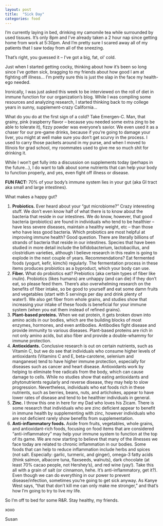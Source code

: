```yaml
---
layout: post
title:  "Sick Day"
categories: food
---
```

I’m currently laying in bed, drinking my camomile tea while surrounded by used tissues. It’s only 8pm and I’ve already taken a 2 hour nap since getting home from work at 5:30pm. And I’m pretty sure I scared away all of my patients that I saw today from all of the sneezing.

That’s right, you guessed it – I’ve got a big, fat, ol’ cold.

Just when I started getting cocky, thinking about how it’s been so long since I’ve gotten sick, bragging to my friends about how good I am at fighting off illness… I’m pretty sure this is just the slap in the face my health-ego needed.

Ironically, I was just asked this week to be interviewed on the roll of diet in immune function for our organization’s blog. While I was compiling some resources and analyzing research, I started thinking back to my college years in sunny, supplement-crazy California…

What do you do at the first sign of a cold? Take Emergen-C. Man, that grainy, pink (raspberry flavor – because you needed some extra zing to be able to tolerate it), fizzy powder was everyone’s savior. We even used it as a chaser for our pre-game drinks, because if you’re going to damage your liver, you might at well make sure you don’t get scurvy in the process. I used to carry those packets around in my purse, and when I moved to Illinois for grad school, my roommates used to give me so much shit for drinking it.

While I won’t get fully into a discussion on supplements today (perhaps in the future…), I do want to talk about some nutrients that can help your body to function properly, and yes, even fight off illness or disease.

**FUN FACT:** 70% of your body’s immune system lies in your gut (aka GI tract aka small and large intestines).

What makes a happy gut?

1. **Probiotics.** Ever heard about your “gut microbiome?” Crazy interesting stuff. We don’t even know half of what there is to know about the bacteria that reside in our intestines. We do know, however, that good bacteria (probiotics) are found in individuals who tend to be healthier – have less severe diseases, maintain a healthy weight, etc – than those who have less good bacteria. Which probiotics are most helpful at improving immune health? Good question. There are literally billions of strands of bacteria that reside in our intestines. Species that have been studied in more detail include the bifidobacterium, lactobacillus, and clostridium varieties, although I believe research in this realm is going to explode in the next couple of years. Recommendations? Eat fermented foods (yogurt, kefir, kimchi) regularly. The fermentation process in these items produces probiotics as a byproduct, which your body can use.
2. **Fiber.** What do probiotics eat? Prebiotics (aka certain types of fiber like inulin). Probiotics (likes humans) are unhappy (and can die) if they don’t eat, so please feed them. There’s also overwhelming research on the benefits of fiber intake, so be good to yourself and eat some damn fruits and vegetables (start with 5 servings per day and drink plenty of water!). We also get fiber from whole grains, and studies show that increasing your intake of these foods is beneficial for your immune system (when you eat them instead of refined grains).
3. **Plant-based proteins.** When we eat protein, it gets broken down into amino acids in our bodies, which are the building blocks of most enzymes, hormones, and even antibodies. Antibodies fight disease and provide immunity to various diseases. Plant-based proteins are rich in not only amino acids, but also fiber and provide a double-whammy for immune protection.
4. **Antioxidants.** Conclusive research is out on certain nutrients, such as Vitamin C, but we do see that individuals who consume higher levels of antioxidants (Vitamins C and E, beta-carotene, selenium and manganese) tend to have higher immune protection, especially for diseases such as cancer and heart disease. Antioxidants work by helping to eliminate free radicals from the body, which can cause damage to cells. While no studies show that eating antioxidants and phytonutrients regularly and reverse disease, they may help to slow progression. Nevertheless, individuals who eat foods rich in these nutrients, such as berries, beans, nuts, and artichokes, appear to have lower rates of disease and tend to be healthier individuals in general.
5. **Zinc.** I throw this one in here for my Dad who loves his Zicam. There is some research that individuals who are zinc deficient appear to benefit in immune health by supplementing with zinc, however individuals who are not deficient rarely show benefits from supplementation.
6. **Anti-inflammatory foods.** Aside from fruits, vegetables, whole grains, and antioxidant-rich foods, focusing on food items that are considered “anti-inflammatory” may help your immune system to function at the top of its game. We are now starting to believe that many of the illnesses we face today are related to chronic inflammation in our bodies. Some foods that can help to reduce inflammation include herbs and spices (not salt. Especially: garlic, turmeric, and ginger), omega-3 fatty acids (think salmon, albacore tuna, flaxseeds, walnuts), dark chocolate (at least 70% cacao people, not Hershey’s), and red wine (yay!).
Take this all with a grain of salt (or cinnamon, hehe. It’s anti-inflammatory, get it?). Even though we can do everything in our power to prevent disease/infection, sometimes you’re going to get sick anyway. As Kanye West says, “that that don’t kill me can only make me stronger,” and that’s how I’m going to try to live my life.

So I’m off to bed for some R&R. Stay healthy, my friends.

xoxo

Susan
